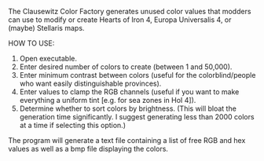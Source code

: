 The Clausewitz Color Factory generates unused color values that modders can use to modify 
or create Hearts of Iron 4, Europa Universalis 4, or (maybe) Stellaris maps.

HOW TO USE:

1. Open executable.
2. Enter desired number of colors to create (between 1 and 50,000).
3. Enter minimum contrast between colors (useful for the colorblind/people who want easily distinguishable provinces).
4. Enter values to clamp the RGB channels (useful if you want to make everything a uniform tint [e.g. for sea zones in HoI 4]).
5. Determine whether to sort colors by brightness. (This will bloat the generation time significantly. 
						    I suggest generating less than 2000 colors at a time if selecting this option.)

The program will generate a text file containing a list of free RGB and hex values 
as well as a bmp file displaying the colors.
